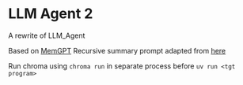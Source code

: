 # LLM Agent 2

A rewrite of LLM_Agent

Based on [MemGPT](https://arxiv.org/abs/2310.08560)
Recursive summary prompt adapted from [here](https://github.com/daveshap/SparsePrimingRepresentations/blob/main/system.md)

Run chroma using `chroma run` in separate process before `uv run <tgt program>`
